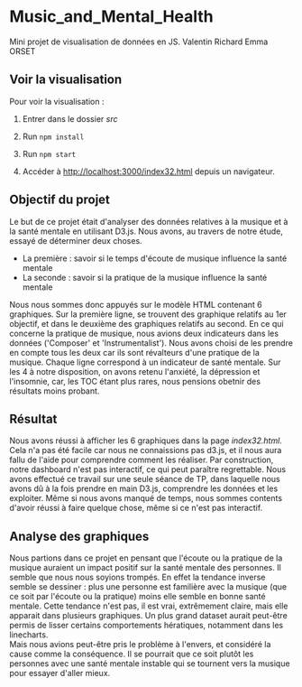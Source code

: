 # Music_and_Mental_Health
Mini projet de visualisation de données en JS.
Valentin Richard
Emma ORSET

## Voir la visualisation
Pour voir la visualisation : 

1. Entrer dans le dossier <i>src</i>

2. Run ```npm install```

3. Run ```npm start```

4. Accéder à [http://localhost:3000/index32.html](http://localhost:3000/index32.html) depuis un navigateur.

## Objectif du projet
Le but de ce projet était d'analyser des données relatives à la musique et à la santé mentale en utilisant D3.js. Nous avons, au travers de notre étude, essayé de déterminer deux choses. 

- La première : savoir si le temps d'écoute de musique influence la santé mentale
- La seconde : savoir si la pratique de la musique influence la santé mentale

Nous nous sommes donc appuyés sur le modèle HTML contenant 6 graphiques. Sur la première ligne, se trouvent des graphique relatifs au 1er objectif, et dans le deuxième des graphiques relatifs au second. En ce qui concerne la pratique de musique, nous avions deux indicateurs dans les données ('Composer' et 'Instrumentalist'). Nous avons choisi de les prendre en compte tous les deux car ils sont révalteurs d'une pratique de la musique. Chaque ligne correspond à un indicateur de santé mentale. Sur les 4 à notre disposition, on avons retenu l'anxiété, la dépression et l'insomnie, car, les TOC étant plus rares, nous pensions obetnir des résultats moins probant.

## Résultat
Nous avons réussi à afficher les 6 graphiques dans la page <i>index32.html</i>. Cela n'a pas été facile car nous ne connaissions pas d3.js, et il nous aura fallu de l'aide pour comprendre comment les réaliser. Par construction, notre dashboard n'est pas interactif, ce qui peut paraître regrettable.
Nous avons effectué ce travail sur une seule séance de TP, dans laquelle nous avons dû à la fois prendre en main D3.js, comprendre les données et les exploiter. Même si nous avons manqué de temps, nous sommes contents d'avoir réussi à faire quelque chose, même si ce n'est pas interactif.

## Analyse des graphiques
Nous partions dans ce projet en pensant que l'écoute ou la pratique de la musique auraient un impact positif sur la santé mentale des personnes. Il semble que nous nous soyions trompés. En effet la tendance inverse semble se dessiner : plus une personne est familière avec la musique (que ce soit par l'écoute ou la pratique) moins elle semble en bonne santé mentale. Cette tendance n'est pas, il est vrai, extrêmement claire, mais elle apparait dans plusieurs graphiques. Un plus grand dataset aurait peut-être permis de lisser certains comportements hératiques, notamment dans les linecharts.<br>
Mais nous avions peut-être pris le problème à l'envers, et considéré la cause comme la conséquence. Il se pourrait que ce soit plutôt les personnes avec une santé mentale instable qui se tournent vers la musique pour essayer d'aller mieux.
